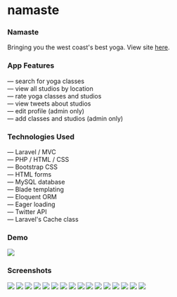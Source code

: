 # namaste

### Namaste
Bringing you the west coast's best yoga. View site [here](http://namasteyoga.herokuapp.com).

### App Features
&mdash; search for yoga classes <br>
&mdash; view all studios by location <br>
&mdash; rate yoga classes and studios <br>
&mdash; view tweets about studios <br>
&mdash; edit profile (admin only) <br>
&mdash; add classes and studios (admin only)

### Technologies Used
&mdash; Laravel / MVC <br>
&mdash; PHP / HTML / CSS <br>
&mdash; Bootstrap CSS <br>
&mdash; HTML forms <br>
&mdash; MySQL database <br>
&mdash; Blade templating <br>
&mdash; Eloquent ORM <br>
&mdash; Eager loading <br>
&mdash; Twitter API <br>
&mdash; Laravel's Cache class

### Demo

[![](screenshots/namaste1.png)](https://vimeo.com/126330551)


### Screenshots
![](screenshots/namaste1.png)
![](screenshots/namaste2.png)
![](screenshots/namaste3.png)
![](screenshots/namaste4.png)
![](screenshots/namaste5.png)
![](screenshots/namaste6.png)
![](screenshots/namaste7.png)
![](screenshots/namaste8.png)
![](screenshots/namaste9.png)
![](screenshots/namaste10.png)
![](screenshots/namaste11.png)
![](screenshots/namaste12.png)
![](screenshots/namaste13.png)
![](screenshots/namaste14.png)
![](screenshots/namaste15.png)
![](screenshots/namaste16.png)